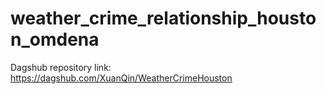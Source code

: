 # weather_crime_relationship_houston_omdena





Dagshub repository link: https://dagshub.com/XuanQin/WeatherCrimeHouston
